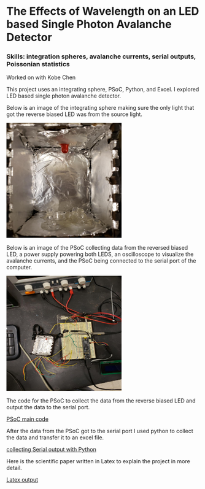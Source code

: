 # The Effects of Wavelength on an LED based Single Photon Avalanche Detector
### Skills: integration spheres, avalanche currents, serial outputs, Poissonian statistics 

Worked on with Kobe Chen

This project uses an integrating sphere, PSoC, Python, and Excel. I explored LED based single photon avalanche detector. 

Below is an image of the integrating sphere making sure the only light that got the reverse biased LED was from the source light.

<img src=https://github.com/jacobsc050/senior-thesis/blob/main/assets/darkBox.png width="300" height="300">

Below is an image of the PSoC collecting data from the reversed biased LED, a power supply powering both LEDS, an oscilloscope to visualize the avalanche currents, and 
the PSoC being connected to the serial port of the computer.  

<img src=https://github.com/jacobsc050/senior-thesis/blob/main/assets/setUp.png width="300" height="300">

The code for the PSoC to collect the data from the reverse biased LED and output the data to the serial port.

[PSoC main code](https://github.com/jacobsc050/senior-thesis/blob/main/counter.c)
 
After the data from the PSoC got to the serial port I used python to collect the data and transfer it to an excel file.
 
[collecting Serial output with Python](https://github.com/jacobsc050/senior-thesis/blob/main/photonCountings.py)
 
Here is the scientific paper written in Latex to explain the project in more detail. 
 
[Latex output](https://github.com/jacobsc050/senior-thesis/blob/main/assets/Senior%20Thesis.pdf)
